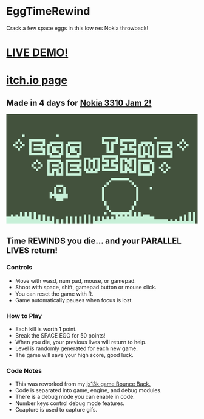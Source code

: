 # EggTimeRewind
Crack a few space eggs in this low res Nokia throwback!

# [LIVE DEMO!](https://killedbyapixel.github.io/EggTimeRewind)
# [itch.io page](https://killedbyapixel.itch.io/egg-time)

## Made in 4 days for [Nokia 3310 Jam 2!](https://itch.io/jam/nokiajam2)

![screenshot](/screenshot.png)

## Time REWINDS you die... and your PARALLEL LIVES return!

### Controls
* Move with wasd, num pad, mouse, or gamepad.
* Shoot with space, shift, gamepad button or mouse click.
* You can reset the game with R.
* Game automatically pauses when focus is lost.

### How to Play
* Each kill is worth 1 point.
* Break the SPACE EGG for 50 points!
* When you die, your previous lives will return to help.
* Level is randomly generated for each new game.
* The game will save your high score, good luck.

### Code Notes
* This was reworked from my [js13k game Bounce Back.](https://github.com/KilledByAPixel/BounceBack)
* Code is separated into game, engine, and debug modules.
* There is a debug mode you can enable in code.
* Number keys control debug mode features.
* Ccapture is used to capture gifs.
